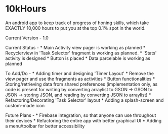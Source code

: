 # 10kHours
An android app to keep track of progress of honing skills, which take EXACTLY 10,000 hours to put you at the top 0.1% spot in the world.

Current Version - 1.0

Current Status - * Main Activity view pager is working as planned
                 * Recyclerview in 'Task Selector' fragment is working as planned.
                 * 'Stats' activity is designed
                 * Button is placed
                 * Data parcelable is working as planned
                 
To Add/Do - * Adding timer and designing 'Timer Layout'
            * Remove the view pager and use the fragments as activities
            * Button functionalities
            * Storing/retrieving data from shared preferences (implementation only, as code is present for writing by converting arraylist to GSON -> GSON to JSON -> storing JSON, and reading by converting JSON to arraylist)
            * Refactoring/Decorating 'Task Selector' layout
            * Adding a splash-screen and custom-made icon
            
Future Plans - * Firebase integration, so that anyone can use throughout their devices
               * Refactoring the entire app with better graphical UI
               * Adding a menu/toolbar for better accessibility
            
